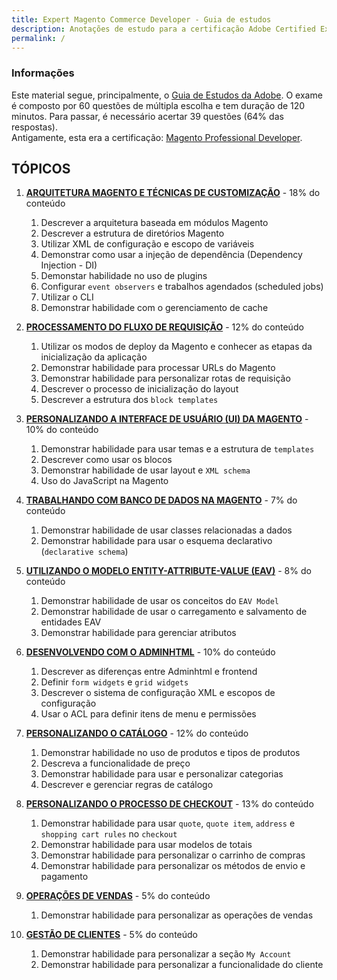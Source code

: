 ```yaml
---
title: Expert Magento Commerce Developer - Guia de estudos
description: Anotações de estudo para a certificação Adobe Certified Expert Magento Commerce Developer (AD0-E703)
permalink: /
---
```


### Informações
Este material segue, principalmente, o [Guia de Estudos da Adobe](https://spark.adobe.com/page/RxKLtZiTNdnn3/).
O exame é composto por 60 questões de múltipla escolha e tem duração de 120 minutos.
Para passar, é necessário acertar 39 questões (64% das respostas).<br>
Antigamente, esta era a certificação: [Magento Professional Developer](https://spark.adobe.com/page/MRusIqkhBMG0d/).

## TÓPICOS

1. [**ARQUITETURA MAGENTO E TÉCNICAS DE CUSTOMIZAÇÃO**](01-arquitetura-e-customizacao.md) - 18% do conteúdo
   1. Descrever a arquitetura baseada em módulos Magento
   2. Descrever a estrutura de diretórios Magento 
   3. Utilizar XML de configuração e escopo de variáveis
   4. Demonstrar como usar a injeção de dependência (Dependency Injection - DI) 
   5. Demonstar habilidade no uso de plugins
   6. Configurar `event observers` e trabalhos agendados (scheduled jobs)
   7. Utilizar o CLI 
   8. Demonstrar habilidade com o gerenciamento de cache

2. [**PROCESSAMENTO DO FLUXO DE REQUISIÇÃO**](02-processamento-do-fluxo-de-requisicao.md) - 12% do conteúdo
    1. Utilizar os modos de deploy da Magento e conhecer as etapas da inicialização da aplicação
    2. Demonstrar habilidade para processar URLs do Magento
    3. Demonstrar habilidade para personalizar rotas de requisição
    4. Descrever o processo de inicialização do layout
    5. Descrever a estrutura dos `block templates`

3. [**PERSONALIZANDO A INTERFACE DE USUÁRIO (UI) DA MAGENTO**](03-personalizando-a-UI.md) - 10% do conteúdo
    1. Demonstrar habilidade para usar temas e a estrutura de `templates`
    2. Descrever como usar os blocos
    3. Demonstrar habilidade de usar layout e `XML schema`
    4. Uso do JavaScript na Magento

4. [**TRABALHANDO COM BANCO DE DADOS NA MAGENTO**](04-trabalhando-com-banco-de-dados.md) - 7% do conteúdo
    1. Demonstrar habilidade de usar classes relacionadas a dados
    2. Demonstrar habilidade para usar o esquema declarativo (`declarative schema`)

5. [**UTILIZANDO O MODELO ENTITY-ATTRIBUTE-VALUE (EAV)**](05-utilizando-eav-model.md) - 8% do conteúdo
    1. Demonstrar habilidade de usar os conceitos do `EAV Model`
    2. Demonstrar habilidade de usar o carregamento e salvamento de entidades EAV
    3. Demonstrar habilidade para gerenciar atributos

6. [**DESENVOLVENDO COM O ADMINHTML**](06-desenvolvendo-com-o-adminhtml.md) - 10% do conteúdo
    1. Descrever as diferenças entre Adminhtml e frontend
    2. Definir `form widgets` e `grid widgets`
    3. Descrever o sistema de configuração XML e escopos de configuração
    4. Usar o ACL para definir itens de menu e permissões

7. [**PERSONALIZANDO O CATÁLOGO**](07-personalizando-o-catalogo.md) - 12% do conteúdo
    1. Demonstrar habilidade no uso de produtos e tipos de produtos
    2. Descreva a funcionalidade de preço
    3. Demonstrar habilidade para usar e personalizar categorias
    4. Descrever e gerenciar regras de catálogo

8. [**PERSONALIZANDO O PROCESSO DE CHECKOUT**](08-personalizando-o-checkout.md) - 13% do conteúdo
    1. Demonstrar habilidade para usar `quote`, `quote item`, `address` e `shopping cart rules` no `checkout`
    2. Demonstrar habilidade para usar modelos de totais
    3. Demonstrar habilidade para personalizar o carrinho de compras
    4. Demonstrar habilidade para personalizar os métodos de envio e pagamento

9. [**OPERAÇÕES DE VENDAS**](09-operacoes-de-vendas.md) - 5% do conteúdo
    1. Demonstrar habilidade para personalizar as operações de vendas

10. [**GESTÃO DE CLIENTES**](10-gestao-de-clientes.md) - 5% do conteúdo
    1. Demonstrar habilidade para personalizar a seção `My Account`
    2. Demonstrar habilidade para personalizar a funcionalidade do cliente
